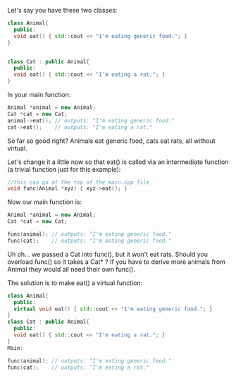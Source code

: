 Let's say you have these two classes:

```cpp
class Animal{
  public:
  void eat() { std::cout << "I'm eating generic food."; }
}


class Cat : public Animal{
  public:
  void eat() { std::cout << "I'm eating a rat."; }
}
```
In your main function:

```cpp
Animal *animal = new Animal;
Cat *cat = new Cat;
animal->eat(); // outputs: "I'm eating generic food."
cat->eat();    // outputs: "I'm eating a rat."
```
So far so good right? Animals eat generic food, cats eat rats, all without virtual.

Let's change it a little now so that eat() is called via an intermediate function (a trivial function just for this example):
```cpp
//this can go at the top of the main.cpp file
void func(Animal *xyz) { xyz->eat(); }
```
Now our main function is:
```cpp
Animal *animal = new Animal;
Cat *cat = new Cat;

func(animal); // outputs: "I'm eating generic food."
func(cat);    // outputs: "I'm eating generic food."
```
Uh oh... we passed a Cat into func(), but it won't eat rats. Should you overload func() so it takes a Cat* ? If you have to derive more animals from Animal they would all need their own func().

The solution is to make eat() a virtual function:
```cpp
class Animal{
  public:
  virtual void eat() { std::cout << "I'm eating generic food."; }
}
class Cat : public Animal{
  public:
  void eat() { std::cout << "I'm eating a rat."; }
}
Main:

func(animal); // outputs: "I'm eating generic food."
func(cat);    // outputs: "I'm eating a rat."
```
